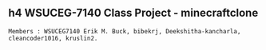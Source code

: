 h4 WSUCEG-7140 Class Project - minecraftclone 
------------------------------------------------
```
Members : WSUCEG7140 Erik M. Buck, bibekrj, Deekshitha-kancharla, cleancoder1016, kruslin2.
```

